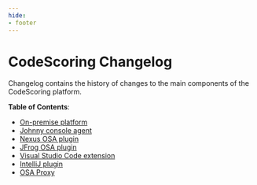 ```yaml
---
hide:
- footer
---
```


# CodeScoring Changelog

Changelog contains the history of changes to the main components of the CodeScoring platform.

**Table of Contents**:

- [On-premise platform](/changelog/on-premise-changelog.en)
- [Johnny console agent](/changelog/johnny-changelog.en)
- [Nexus OSA plugin](/changelog/nexus-changelog.en)
- [JFrog OSA plugin](/changelog/jfrog-changelog.en)
- [Visual Studio Code extension](/changelog/vscode-changelog.en)
- [IntelliJ plugin](/changelog/intellij-changelog.en)
- [OSA Proxy](/changelog/proxy-changelog.en)